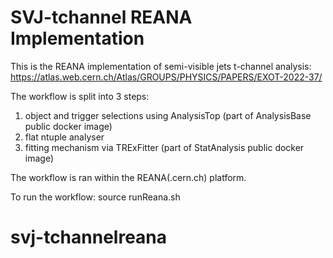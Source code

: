 # SVJ-tchannel REANA Implementation


This is the REANA implementation of semi-visible jets t-channel analysis: https://atlas.web.cern.ch/Atlas/GROUPS/PHYSICS/PAPERS/EXOT-2022-37/

The workflow is split into 3 steps:
1. object and trigger selections using AnalysisTop (part of AnalysisBase public docker image)
2. flat ntuple analyser
3. fitting mechanism via TRExFitter (part of StatAnalysis public docker image)

The workflow is ran within the REANA(.cern.ch) platform.

To run the workflow: source runReana.sh
# svj-tchannelreana
